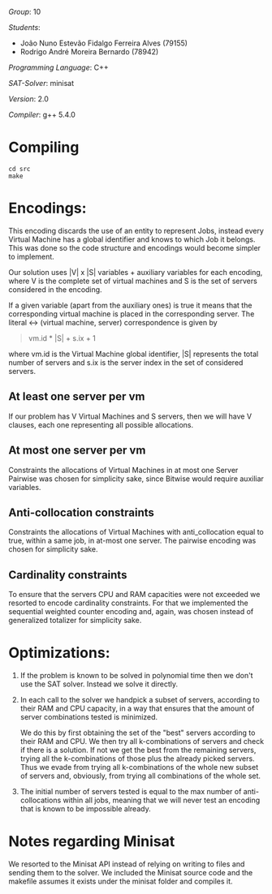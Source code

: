 *Group*: 10

*Students*:
  - João Nuno Estevão Fidalgo Ferreira Alves (79155)
  - Rodrigo André Moreira Bernardo (78942)

*Programming Language*: C++

*SAT-Solver*: minisat

*Version*: 2.0

*Compiler*: g++ 5.4.0

# Compiling
```
cd src
make
```

# Encodings:

This encoding discards the use of an entity to represent Jobs, instead every
Virtual Machine has a global identifier and knows to which Job it belongs. This
was done so the code structure and encodings would become simpler to implement.

Our solution uses |V| x |S| variables + auxiliary variables for each encoding,
where V is the complete set of virtual machines and S is the set of servers
considered in the encoding.

If a given variable (apart from the auxiliary ones) is true it means that the
corresponding virtual machine is placed in the corresponding server.
The literal <-> (virtual machine, server) correspondence is given by

 > vm.id * |S| + s.ix + 1

where vm.id is the Virtual Machine global identifier, |S|
represents the total number of servers and s.ix is the server index in the set
of considered servers.

## At least one server per vm

If our problem has V Virtual Machines and S servers, then we will have V
clauses, each one representing all possible allocations.

## At most one server per vm
	
Constraints the allocations of Virtual Machines in at most one Server Pairwise
was chosen for simplicity sake, since Bitwise would require auxiliar variables.

## Anti-collocation constraints

Constraints the allocations of Virtual Machines with anti_collocation equal to
true, within a same job, in at-most one server. The pairwise encoding was chosen
for simplicity sake.

## Cardinality constraints

To ensure that the servers CPU and RAM capacities were not exceeded we resorted
to encode cardinality constraints. For that we implemented the sequential
weighted counter encoding and, again, was chosen instead of generalized
totalizer for simplicity sake.

	
# Optimizations:

1. If the problem is known to be solved in polynomial time then we don't use the
   SAT solver. Instead we solve it directly.

2. In each call to the solver we handpick a subset of servers, according to
   their RAM and CPU capacity, in a way that ensures that the amount of server
   combinations tested is minimized.

   We do this by first obtaining the set of the "best" servers according to
   their RAM and CPU. We then try all k-combinations of servers and check if
   there is a solution. If not we get the best from the remaining servers,
   trying all the k-combinations of those plus the already picked servers. Thus
   we evade from trying all k-combinations of the whole new subset of servers
   and, obviously, from trying all combinations of the whole set.

3. The initial number of servers tested is equal to the max number of
   anti-collocations within all jobs, meaning that we will never test an encoding
   that is known to be impossible already.

# Notes regarding Minisat

We resorted to the Minisat API instead of relying on writing to files and
sending them to the solver. We included the Minisat source code and the makefile
assumes it exists under the minisat folder and compiles it.
